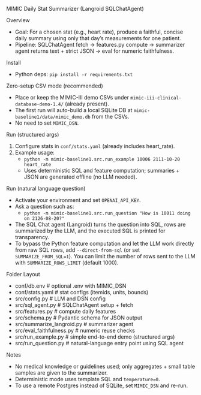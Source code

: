 MIMIC Daily Stat Summarizer (Langroid SQLChatAgent)

Overview
- Goal: For a chosen stat (e.g., heart rate), produce a faithful, concise daily summary using only that day’s measurements for one patient.
- Pipeline: SQLChatAgent fetch → features.py compute → summarizer agent returns text + strict JSON → eval for numeric faithfulness.

Install
- Python deps: `pip install -r requirements.txt`

Zero-setup CSV mode (recommended)
- Place or keep the MIMIC-III demo CSVs under `mimic-iii-clinical-database-demo-1.4/` (already present).
- The first run will auto-build a local SQLite DB at `mimic-baseline1/data/mimic_demo.db` from the CSVs.
- No need to set `MIMIC_DSN`.

Run (structured args)
1) Configure stats in `conf/stats.yaml` (already includes heart_rate).
2) Example usage:
   - `python -m mimic-baseline1.src.run_example 10006 2111-10-20 heart_rate`
   - Uses deterministic SQL and feature computation; summaries + JSON are generated offline (no LLM needed).

Run (natural language question)
- Activate your environment and set `OPENAI_API_KEY`.
- Ask a question such as:
  - `python -m mimic-baseline1.src.run_question "How is 10011 doing on 2126-08-20?"`
- The SQL Chat agent (Langroid) turns the question into SQL, rows are summarized by the LLM, and the executed SQL is printed for transparency.
- To bypass the Python feature computation and let the LLM work directly from raw SQL rows, add `--direct-from-sql` (or set `SUMMARIZE_FROM_SQL=1`). You can limit the number of rows sent to the LLM with `SUMMARIZE_ROWS_LIMIT` (default 1000).

Folder Layout
- conf/db.env                 # optional .env with MIMIC_DSN
- conf/stats.yaml             # stat configs (itemids, units, bounds)
- src/config.py               # LLM and DSN config
- src/sql_agent.py            # SQLChatAgent setup + fetch
- src/features.py             # compute daily features
- src/schema.py               # Pydantic schema for JSON output
- src/summarize_langroid.py   # summarizer agent
- src/eval_faithfulness.py    # numeric reuse checks
- src/run_example.py          # simple end-to-end demo (structured args)
- src/run_question.py         # natural-language entry point using SQL agent

Notes
- No medical knowledge or guidelines used; only aggregates + small table samples are given to the summarizer.
- Deterministic mode uses template SQL and `temperature=0`.
- To use a remote Postgres instead of SQLite, set `MIMIC_DSN` and re-run.

